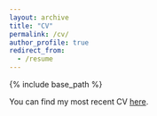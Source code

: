 ```yaml
---
layout: archive
title: "CV"
permalink: /cv/
author_profile: true
redirect_from:
  - /resume
---
```


{% include base_path %}

You can find my most recent CV [here](http://haonanliu-phys.github.io//files/cv.pdf).

